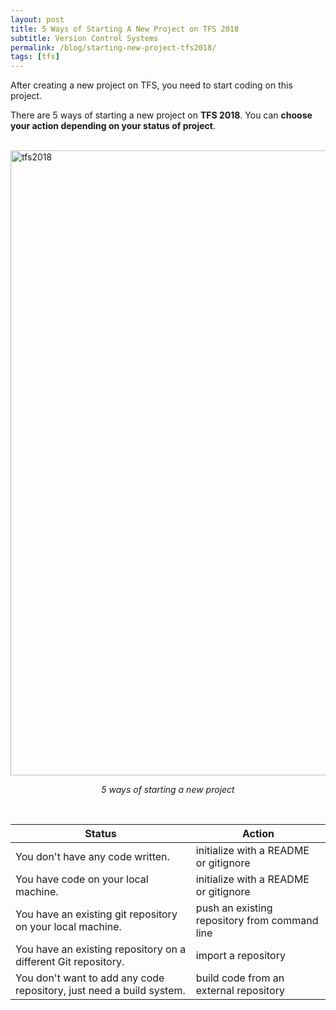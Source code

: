 ```yaml
---
layout: post
title: 5 Ways of Starting A New Project on TFS 2018
subtitle: Version Control Systems
permalink: /blog/starting-new-project-tfs2018/
tags: [tfs]
---
```


After creating a new project on TFS, you need to start coding on this project.

There are 5 ways of starting a new project on **TFS 2018**. You can **choose your action depending on your status of project**.

<br>
<div style="text-align:left;">
  <a href="https://emredundar.github.io/img/tfs-1.PNG">
    <img src="https://emredundar.github.io/img/tfs-1.PNG" alt="tfs2018" style="width: 1000px;">
  </a>
</div>

<p style="text-align: center;"><i>5 ways of starting a new project</i></p>

<br>
  
| Status			                                                         | Action						                    					|
| -------------------------------------------------------------------- | ---------------------------------------------- |
| You don't have any code written.                                     | initialize with a README or gitignore			    |
| You have code on your local machine.                                 | initialize with a README or gitignore			    |
| You have an existing git repository on your local machine.           | push an existing repository from command line	|
| You have an existing repository on a different Git repository.       | import a repository							              |
| You don't want to add any code repository, just need a build system. | build code from an external repository		    	|

<br>
